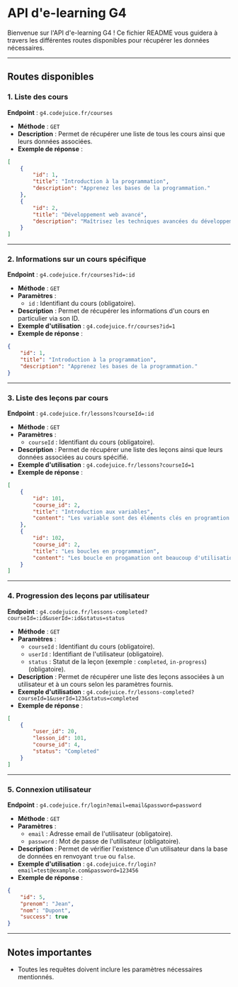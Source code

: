 # API d'e-learning G4

Bienvenue sur l'API d'e-learning G4 ! Ce fichier README vous guidera à travers les différentes routes disponibles pour récupérer les données nécessaires.

---

## Routes disponibles

### 1. **Liste des cours**

**Endpoint** : `g4.codejuice.fr/courses`

-   **Méthode** : `GET`
-   **Description** : Permet de récupérer une liste de tous les cours ainsi que leurs données associées.
-   **Exemple de réponse** :

```json
[
    {
        "id": 1,
        "title": "Introduction à la programmation",
        "description": "Apprenez les bases de la programmation."
    },
    {
        "id": 2,
        "title": "Développement web avancé",
        "description": "Maîtrisez les techniques avancées du développement web."
    }
]
```

---

### 2. **Informations sur un cours spécifique**

**Endpoint** : `g4.codejuice.fr/courses?id=:id`

-   **Méthode** : `GET`
-   **Paramètres** :
    -   `id` : Identifiant du cours (obligatoire).
-   **Description** : Permet de récupérer les informations d'un cours en particulier via son ID.
-   **Exemple d'utilisation** : `g4.codejuice.fr/courses?id=1`
-   **Exemple de réponse** :

```json
{
    "id": 1,
    "title": "Introduction à la programmation",
    "description": "Apprenez les bases de la programmation."
}
```

---

### 3. **Liste des leçons par cours**

**Endpoint** : `g4.codejuice.fr/lessons?courseId=:id`

-   **Méthode** : `GET`
-   **Paramètres** :
    -   `courseId` : Identifiant du cours (obligatoire).
-   **Description** : Permet de récupérer une liste des leçons ainsi que leurs données associées au cours spécifié.
-   **Exemple d'utilisation** : `g4.codejuice.fr/lessons?courseId=1`
-   **Exemple de réponse** :

```json
[
    {
        "id": 101,
        "course_id": 2,
        "title": "Introduction aux variables",
        "content": "Les variable sont des éléments clés en programtion qui perme..."
    },
    {
        "id": 102,
        "course_id": 2,
        "title": "Les boucles en programmation",
        "content": "Les boucle en progamation ont beaucoup d'utilisation différentes et so..."
    }
]
```

---

### 4. **Progression des leçons par utilisateur**

**Endpoint** : `g4.codejuice.fr/lessons-completed?courseId=:id&userId=:id&status=status`

-   **Méthode** : `GET`
-   **Paramètres** :
    -   `courseId` : Identifiant du cours (obligatoire).
    -   `userId` : Identifiant de l'utilisateur (obligatoire).
    -   `status` : Statut de la leçon (exemple : `completed`, `in-progress`) (obligatoire).
-   **Description** : Permet de récupérer une liste des leçons associées à un utilisateur et à un cours selon les paramètres fournis.
-   **Exemple d'utilisation** : `g4.codejuice.fr/lessons-completed?courseId=1&userId=123&status=completed`
-   **Exemple de réponse** :

```json
[
    {
        "user_id": 20,
        "lesson_id": 101,
        "course_id": 4,
        "status": "Completed"
    }
]
```

---

### 5. **Connexion utilisateur**

**Endpoint** : `g4.codejuice.fr/login?email=email&password=password`

-   **Méthode** : `GET`
-   **Paramètres** :
    -   `email` : Adresse email de l'utilisateur (obligatoire).
    -   `password` : Mot de passe de l'utilisateur (obligatoire).
-   **Description** : Permet de vérifier l'existence d'un utilisateur dans la base de données en renvoyant `true` ou `false`.
-   **Exemple d'utilisation** : `g4.codejuice.fr/login?email=test@example.com&password=123456`
-   **Exemple de réponse** :

```json
{
    "id": 5,
    "prenom": "Jean",
    "nom": "Dupont",
    "success": true
}
```

---

## Notes importantes

-   Toutes les requêtes doivent inclure les paramètres nécessaires mentionnés.
